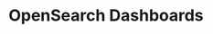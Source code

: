 ---
role: ui
title: OpenSearch Dashboards
artifact_id: opensearch-dashboards
architecture: x64
platform: linux
type: rpm
artifact_url: https://artifacts.opensearch.org/releases/bundle/opensearch-dashboards/1.3.13/opensearch-dashboards-1.3.13-linux-x64.rpm
version: 1.3.13
category: opensearch-dashboards
slug: opensearch-dashboards-1.3.13-linux-x64-rpm
signature: https://artifacts.opensearch.org/releases/bundle/opensearch-dashboards/1.3.13/opensearch-dashboards-1.3.13-linux-x64.rpm.sig
guide: https://opensearch.org/docs/latest/opensearch/install/rpm
---
